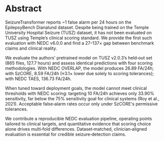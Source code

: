 # Abstract

SeizureTransformer reports ~1 false alarm per 24 hours on the EpilepsyBench Dianalund dataset. Despite being trained on the Temple University Hospital Seizure (TUSZ) dataset, it has not been evaluated on TUSZ using Temple’s clinical scoring standard. We provide the first such evaluation with NEDC v6.0.0 and find a 27–137× gap between benchmark claims and clinical reality.

We evaluate the authors’ pretrained model on TUSZ v2.0.3’s held‑out set (865 files, 127.7 hours) and assess identical predictions with four scoring methodologies. With NEDC OVERLAP, the model produces 26.89 FA/24h; with SzCORE, 8.59 FA/24h (≈3.1× lower due solely to scoring tolerances); with NEDC TAES, 136.73 FA/24h.

When tuned toward deployment goals, the model cannot meet clinical thresholds with NEDC scoring: targeting 10 FA/24h achieves only 33.90% sensitivity, far below the 75% sensitivity goal for clinical systems (Roy et al., 2021). Acceptable false‑alarm rates occur only under SzCORE's permissive tolerances.

We contribute a reproducible NEDC evaluation pipeline, operating points tailored to clinical targets, and quantitative evidence that scoring choice alone drives multi‑fold differences. Dataset‑matched, clinician‑aligned evaluation is essential for credible seizure‑detection claims.
